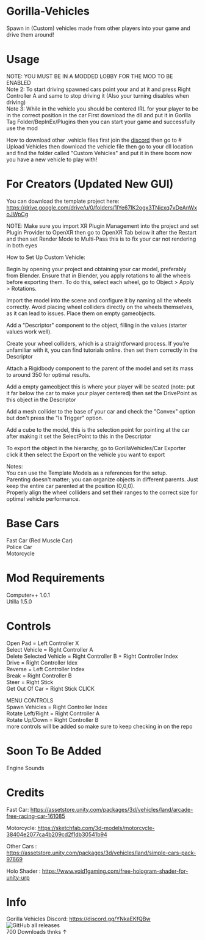 # Gorilla-Vehicles
Spawn in (Custom) vehicles made from other players into your game and drive them around!

# Usage
NOTE: YOU MUST BE IN A MODDED LOBBY FOR THE MOD TO BE ENABLED<br />
Note 2: To start driving spawned cars point your and at it and press Right Controller A and same to stop driving it (Also your turning disables when driving)<br />
Note 3: While in the vehicle you should be centered IRL for your player to be in the correct position in the car
First download the dll and put it in Gorilla Tag Folder/BepInEx/Plugins then you can start your game and successfully use the mod

How to download other .vehicle files first join the <a href = "https://discord.gg/YNkaEKfQBw">discord<a> then go to # Upload Vehicles then download the vehicle file then go to your dll location and find the folder called "Custom Vehicles" and put it in there boom now you have a new vehicle to play with!

# For Creators (Updated New GUI)
You can download the template project here: https://drive.google.com/drive/u/0/folders/1lYe67IK2ogx3TNicxq7vDeAnWxoJWpCg<br />

NOTE: Make sure you import XR Plugin Management into the project and set Plugin Provider to OpenXR then go to OpenXR Tab below it after the Restart and then set Render Mode to Multi-Pass this is to fix your car not rendering in both eyes<br />

How to Set Up Custom Vehicle:<br />

Begin by opening your project and obtaining your car model, preferably from Blender. Ensure that in Blender, you apply rotations to all the wheels before exporting them. To do this, select each wheel, go to Object > Apply > Rotations.<br />

Import the model into the scene and configure it by naming all the wheels correctly. Avoid placing wheel colliders directly on the wheels themselves, as it can lead to issues. Place them on empty gameobjects.<br />

Add a "Descriptor" component to the object, filling in the values (starter values work well).<br />

Create your wheel colliders, which is a straightforward process. If you're unfamiliar with it, you can find tutorials online. then set them correctly in the Descriptor<br />

Attach a Rigidbody component to the parent of the model and set its mass to around 350 for optimal results.<br />

Add a empty gameobject this is where your player will be seated (note: put it far below the car to make your player centered) then set the DrivePoint as this object in the Descriptor<br />

Add a mesh collider to the base of your car and check the "Convex" option but don't press the "Is Trigger" option.<br />

Add a cube to the model, this is the selection point for pointing at the car after making it set the SelectPoint to this in the Descriptor<br />

To export the object in the hierarchy, go to GorillaVehicles/Car Exporter click it then select the Export on the vehicle you want to export<br />

Notes:<br />
You can use the Template Models as a references for the setup.<br />
Parenting doesn't matter; you can organize objects in different parents. Just keep the entire car parented at the position (0,0,0).<br />
Properly align the wheel colliders and set their ranges to the correct size for optimal vehicle performance.<br />

# Base Cars
Fast Car (Red Muscle Car) <br />
Police Car<br />
Motorcycle

# Mod Requirements
Computer++ 1.0.1<br />
Utilla 1.5.0

# Controls
Open Pad = Left Controller X<br />
Select Vehicle = Right Controller A<br />
Delete Selected Vehicle = Right Controller B + Right Controller Index<br />
Drive = Right Controller Idex<br />
Reverse = Left Controller Index<br />
Break = Right Controller B<br />
Steer = Right Stick<br />
Get Out Of Car = Right Stick CLICK

 MENU CONTROLS<br />
Spawn Vehicles = Right Controller Index<br />
Rotate Left/Right = Right Controller A<br />
Rotate Up/Down = Right Controller B<br />
more controls will be added so make sure to keep checking in on the repo

# Soon To Be Added
Engine Sounds

# Credits
Fast Car: https://assetstore.unity.com/packages/3d/vehicles/land/arcade-free-racing-car-161085

Motorcycle: https://sketchfab.com/3d-models/motorcycle-38404e2077ca4b209cd2f1db30541b94

Other Cars : https://assetstore.unity.com/packages/3d/vehicles/land/simple-cars-pack-97669

Holo Shader : https://www.void1gaming.com/free-hologram-shader-for-unity-urp

# Info
Gorilla Vehicles Discord: https://discord.gg/YNkaEKfQBw<br />
![GitHub all releases](https://img.shields.io/github/downloads/Blas1ed/Gorilla-Vehicles/total?color=%2300FF00)<br />
700 Downloads thnks ↑
